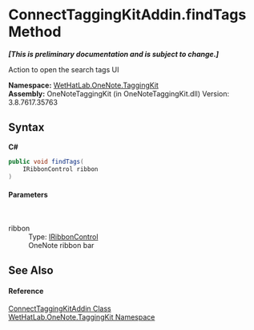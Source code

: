 # ConnectTaggingKitAddin.findTags Method 
 _**\[This is preliminary documentation and is subject to change.\]**_

Action to open the search tags UI

**Namespace:**&nbsp;<a href="4e00c8ac-fc03-0e6d-d2fd-b2c7565a9aa0.md">WetHatLab.OneNote.TaggingKit</a><br />**Assembly:**&nbsp;OneNoteTaggingKit (in OneNoteTaggingKit.dll) Version: 3.8.7617.35763

## Syntax

**C#**<br />
``` C#
public void findTags(
	IRibbonControl ribbon
)
```


#### Parameters
&nbsp;<dl><dt>ribbon</dt><dd>Type: <a href="http://msdn2.microsoft.com/en-us/library/ff577287" target="_blank">IRibbonControl</a><br />OneNote ribbon bar</dd></dl>

## See Also


#### Reference
<a href="c2bfb19f-308d-c12b-8fc8-09d0f526a39e.md">ConnectTaggingKitAddin Class</a><br /><a href="4e00c8ac-fc03-0e6d-d2fd-b2c7565a9aa0.md">WetHatLab.OneNote.TaggingKit Namespace</a><br />